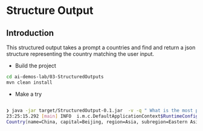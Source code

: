 # Structure Output


## Introduction

This structured output takes a prompt  a countries and find and 
return a json structure representing the country matching the user input.






- Build the project 

```sh 
cd ai-demos-lab/03-StructuredOutputs
mvn clean install
```

- Make a try

```sh

❯ java -jar target/StructuredOutput-0.1.jar  -v -q " What is the most populated country in the world ?"
23:25:15.292 [main] INFO  i.m.c.DefaultApplicationContext$RuntimeConfiguredEnvironment - Established active environments: [cli]
Country[name=China, capital=Beijing, region=Asia, subregion=Eastern Asia, population=1400280000, area=9596960 km2, languages=[Chinese], currencies=[Renminbi], flag=https://restcountries.com/data/chn.svg]


```







